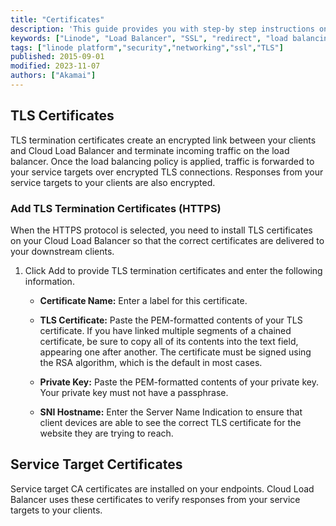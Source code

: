```yaml
---
title: "Certificates"
description: 'This guide provides you with step-by step instructions on how to force all connections to your Cloud Load Balancer to use the secure and encrypted TLS protocol.'
keywords: ["Linode", "Load Balancer", "SSL", "redirect", "load balancing", "install", "certificate", "configuration"]
tags: ["linode platform","security","networking","ssl","TLS"]
published: 2015-09-01
modified: 2023-11-07
authors: ["Akamai"]
---
```


## TLS Certificates

TLS termination certificates create an encrypted link between your clients and Cloud Load Balancer and terminate incoming traffic on the load balancer. Once the load balancing policy is applied, traffic is forwarded to your service targets over encrypted TLS connections. Responses from your service targets to your clients are also encrypted.

### Add TLS Termination Certificates (HTTPS)

When the HTTPS protocol is selected, you need to install TLS certificates on your Cloud Load Balancer so that the correct certificates are delivered to your downstream clients.

1. Click Add to provide TLS termination certificates and enter the following information.

    - **Certificate Name:** Enter a label for this certificate.

    - **TLS Certificate:** Paste the PEM-formatted contents of your TLS certificate. If you have linked multiple segments of a chained certificate, be sure to copy all of its contents into the text field, appearing one after another. The certificate must be signed using the RSA algorithm, which is the default in most cases.

    - **Private Key:** Paste the PEM-formatted contents of your private key. Your private key must not have a passphrase.

    - **SNI Hostname:** Enter the Server Name Indication to ensure that client devices are able to see the correct TLS certificate for the website they are trying to reach.

## Service Target Certificates

Service target CA certificates are installed on your endpoints. Cloud Load Balancer uses these certificates to verify responses from your service targets to your clients.